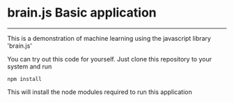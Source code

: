 # brain.js Basic application
---
This is a demonstration of machine learning using the javascript library 'brain.js'

You can try out this code for yourself. Just clone this repository to your system and run

```
npm install
```

This will install the node modules required to run this application